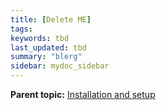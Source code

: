 ```yaml
---
title: [Delete ME]
tags: 
keywords: tbd
last_updated: tbd
summary: "blerg"
sidebar: mydoc_sidebar
---
```



**Parent topic:** [Installation and setup](../../admin/setup/intro.html)
